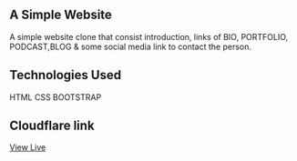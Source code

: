 ## A Simple Website
A simple website clone that consist introduction, links of BIO, PORTFOLIO, PODCAST,BLOG & some social media link to contact the person.


## Technologies Used
HTML
CSS
BOOTSTRAP

## Cloudflare link
[View Live](https://project4-85j.pages.dev/)


